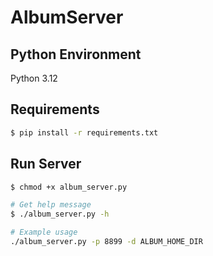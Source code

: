 # AlbumServer

## Python Environment

Python 3.12

## Requirements

```sh
$ pip install -r requirements.txt
```

## Run Server

```sh
$ chmod +x album_server.py

# Get help message
$ ./album_server.py -h

# Example usage
./album_server.py -p 8899 -d ALBUM_HOME_DIR
```
